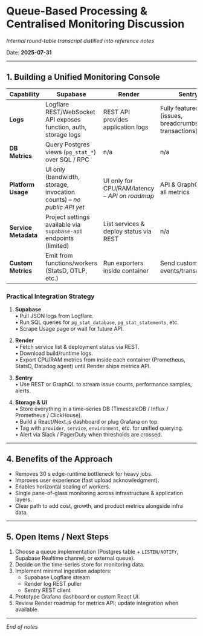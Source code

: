 # Queue-Based Processing & Centralised Monitoring Discussion

*Internal round-table transcript distilled into reference notes*

Date: **2025-07-31**

---

## 1. Building a Unified Monitoring Console

| Capability | Supabase | Render | Sentry |
|------------|----------|--------|--------|
| **Logs** | Logflare REST/WebSocket API exposes function, auth, storage logs | REST API provides application logs | Fully featured (issues, breadcrumbs, transactions) |
| **DB Metrics** | Query Postgres views (`pg_stat_*`) over SQL / RPC | n/a | n/a |
| **Platform Usage** | UI only (bandwidth, storage, invocation counts) – *no public API yet* | UI only for CPU/RAM/latency – *API on roadmap* | API & GraphQL for all metrics |
| **Service Metadata** | Project settings available via `supabase-api` endpoints (limited) | List services & deploy status via REST | n/a |
| **Custom Metrics** | Emit from functions/workers (StatsD, OTLP, etc.) | Run exporters inside container | Send custom events/transactions |

### Practical Integration Strategy
1. **Supabase**  
   • Pull JSON logs from Logflare.  
   • Run SQL queries for `pg_stat_database`, `pg_stat_statements`, etc.  
   • Scrape Usage page *or* wait for future API.

2. **Render**  
   • Fetch service list & deployment status via REST.  
   • Download build/runtime logs.  
   • Export CPU/RAM metrics from inside each container (Prometheus, StatsD, Datadog agent) until Render ships metrics API.

3. **Sentry**  
   • Use REST or GraphQL to stream issue counts, performance samples, alerts.

4. **Storage & UI**  
   • Store everything in a time-series DB (TimescaleDB / Influx / Prometheus / ClickHouse).  
   • Build a React/Next.js dashboard or plug Grafana on top.  
   • Tag with `provider`, `service`, `environment`, etc. for unified querying.  
   • Alert via Slack / PagerDuty when thresholds are crossed.

---

## 4. Benefits of the Approach

* Removes 30 s edge-runtime bottleneck for heavy jobs.
* Improves user experience (fast upload acknowledgment). 
* Enables horizontal scaling of workers.
* Single pane-of-glass monitoring across infrastructure & application layers.
* Clear path to add cost, growth, and product metrics alongside infra data.

---

## 5. Open Items / Next Steps

1. Choose a queue implementation (Postgres table + `LISTEN/NOTIFY`, Supabase Realtime channel, or external queue).
2. Decide on the time-series store for monitoring data.
3. Implement minimal ingestion adapters:
   - Supabase Logflare stream
   - Render log REST puller
   - Sentry REST client
4. Prototype Grafana dashboard or custom React UI.
5. Review Render roadmap for metrics API; update integration when available.

---

*End of notes*
